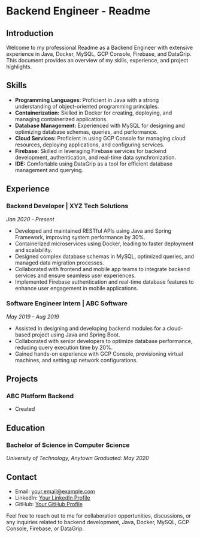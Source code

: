 # Backend Engineer - Readme

## Introduction

Welcome to my professional Readme as a Backend Engineer with extensive experience in Java, Docker, MySQL, GCP Console, Firebase, and DataGrip. This document provides an overview of my skills, experience, and project highlights.

## Skills

- **Programming Languages:** Proficient in Java with a strong understanding of object-oriented programming principles.
- **Containerization:** Skilled in Docker for creating, deploying, and managing containerized applications.
- **Database Management:** Experienced with MySQL for designing and optimizing database schemas, queries, and performance.
- **Cloud Services:** Proficient in using GCP Console for managing cloud resources, deploying applications, and configuring services.
- **Firebase:** Skilled in leveraging Firebase services for backend development, authentication, and real-time data synchronization.
- **IDE:** Comfortable using DataGrip as a tool for efficient database management and querying.

## Experience

### Backend Developer | XYZ Tech Solutions
*Jan 2020 - Present*

- Developed and maintained RESTful APIs using Java and Spring Framework, improving system performance by 30%.
- Containerized microservices using Docker, leading to faster deployment and scalability.
- Designed complex database schemas in MySQL, optimized queries, and managed data migration processes.
- Collaborated with frontend and mobile app teams to integrate backend services and ensure seamless user experiences.
- Implemented Firebase authentication and real-time database features to enhance user engagement in mobile applications.

### Software Engineer Intern | ABC Software
*May 2019 - Aug 2019*

- Assisted in designing and developing backend modules for a cloud-based project using Java and Spring Boot.
- Collaborated with senior developers to optimize database performance, reducing query execution time by 20%.
- Gained hands-on experience with GCP Console, provisioning virtual machines, and setting up network configurations.

## Projects

### ABC Platform Backend
- Created 

## Education

### Bachelor of Science in Computer Science
*University of Technology, Anytown*
*Graduated: May 2020*

## Contact

- Email: your.email@example.com
- LinkedIn: [Your LinkedIn Profile](https://www.linkedin.com/in/osamabinzaheersatti)
- GitHub: [Your GitHub Profile](https://github.com/osamabinzaheer)

Feel free to reach out to me for collaboration opportunities, discussions, or any inquiries related to backend development, Java, Docker, MySQL, GCP Console, Firebase, or DataGrip.
